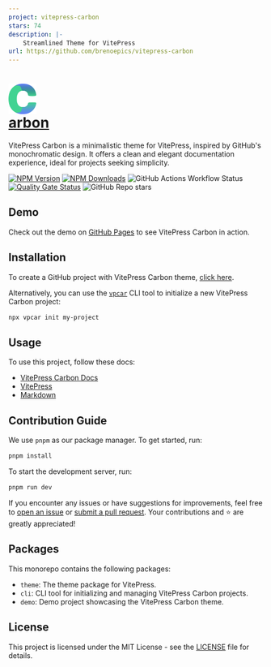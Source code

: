 ```yaml
---
project: vitepress-carbon
stars: 74
description: |-
    Streamlined Theme for VitePress
url: https://github.com/brenoepics/vitepress-carbon
---
```


# <a href='https://carbon.breno.tech'><img src='https://github.com/brenoepics/vitepress-carbon/blob/main/packages/demo/src/public/logo.svg' height='60' alt='C' aria-label='carbon.breno.tech' style="display: flex;align-items: center;"/>arbon</a>

VitePress Carbon is a minimalistic theme for VitePress, inspired by GitHub's monochromatic design. It offers a clean and
elegant documentation experience, ideal for projects seeking simplicity.


[![NPM Version](https://img.shields.io/npm/v/vitepress-carbon)](https://www.npmjs.com/package/vitepress-carbon)
[![NPM Downloads](https://img.shields.io/npm/d18m/vitepress-carbon)](https://www.npmjs.com/package/vitepress-carbon)
![GitHub Actions Workflow Status](https://img.shields.io/github/actions/workflow/status/brenoepics/vitepress-carbon/node.js.yml)
[![Quality Gate Status](https://sonarcloud.io/api/project_badges/measure?project=brenoepics_vitepress-carbon&metric=alert_status)](https://sonarcloud.io/summary/new_code?id=brenoepics_vitepress-carbon)
![GitHub Repo stars](https://img.shields.io/github/stars/brenoepics/vitepress-carbon)

## Demo

Check out the demo on [GitHub Pages](https://carbon.breno.tech) to see VitePress Carbon in action.

## Installation

To create a GitHub project with VitePress Carbon
theme, [click here](https://github.com/new?template_name=carbon-starter&template_owner=brenoepics).

Alternatively, you can use the [`vpcar`](https://github.com/brenoepics/vitepress-carbon/tree/main/packages/cli) CLI tool
to initialize a new VitePress Carbon project:

```sh
npx vpcar init my-project
```

## Usage

To use this project, follow these docs:

- [VitePress Carbon Docs](https://carbon.breno.tech)
- [VitePress](https://vitepress.dev/)
- [Markdown](https://www.markdownguide.org/)

## Contribution Guide

We use `pnpm` as our package manager. To get started, run:

```sh
pnpm install
```

To start the development server, run:

```sh
pnpm run dev
```

If you encounter any issues or have suggestions for improvements, feel free
to [open an issue](https://github.com/brenoepics/vitepress-carbon/issues)
or [submit a pull request](https://github.com/brenoepics/vitepress-carbon/pulls).
Your contributions and ⭐ are greatly appreciated!

## Packages

This monorepo contains the following packages:

- `theme`: The theme package for VitePress.
- `cli`: CLI tool for initializing and managing VitePress Carbon projects.
- `demo`: Demo project showcasing the VitePress Carbon theme.

## License

This project is licensed under the MIT License - see the [LICENSE](https://github.com/brenoepics/vitepress-carbon/blob/main/LICENSE) file for details.


